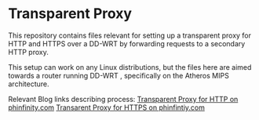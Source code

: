 Transparent Proxy
=================

This repository contains files relevant for setting up a transparent proxy for HTTP and HTTPS over a DD-WRT by forwarding requests to a secondary HTTP proxy.

This setup can work on any Linux distributions, but the files here are aimed towards a router running DD-WRT , specifically on the Atheros MIPS architecture.

Relevant Blog links describing process:
[Transparent Proxy for HTTP on phinfinity.com](http://phinfinity.com/2012/09/20/setting-up-a-transparent-pass-through-proxy-with-iptables/)
[Transarent Proxy for HTTPS on phinfintiy.com](http://phinfinity.com/2014/04/01/transparent-pass-through-proxy-with-iptables-part-2-for-https/)
